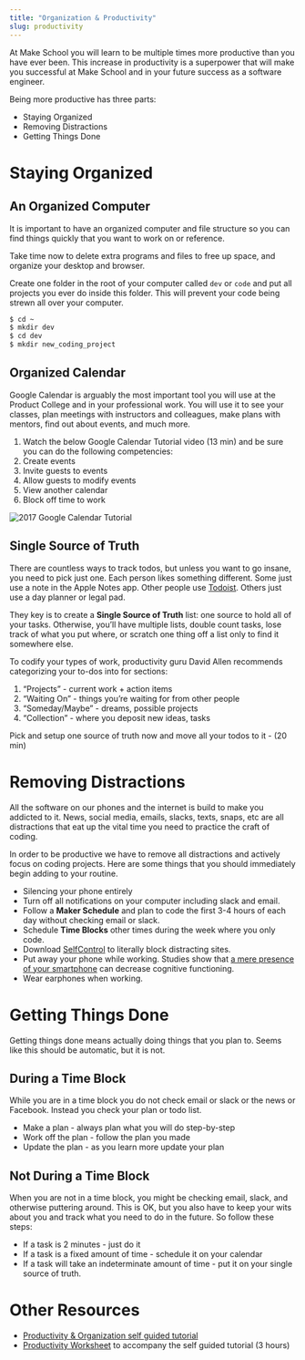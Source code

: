 ```yaml
---
title: "Organization & Productivity"
slug: productivity
---
```


At Make School you will learn to be multiple times more productive than you have ever been. This increase in productivity is a superpower that will make you successful at Make School and in your future success as a software engineer.

Being more productive has three parts:

* Staying Organized
* Removing Distractions
* Getting Things Done

# Staying Organized

## An Organized Computer

It is important to have an organized computer and file structure so you can find things quickly that you want to work on or reference.

Take time now to delete extra programs and files to free up space, and organize your desktop and browser.

Create one folder in the root of your computer called `dev`  or `code` and put all projects you ever do inside this folder. This will prevent your code being strewn all over your computer.

```bash
$ cd ~
$ mkdir dev
$ cd dev
$ mkdir new_coding_project
```

## Organized Calendar

Google Calendar is arguably the most important tool you will use at the Product College and in your professional work. You will use it to see your classes, plan meetings with instructors and colleagues, make plans with mentors, find out about events, and much more.

1. Watch the below Google Calendar Tutorial video (13 min) and be sure you can do the following competencies:
  1. Create events
  1. Invite guests to events
  1. Allow guests to modify events
  1. View another calendar
  1. Block off time to work

![2017 Google Calendar Tutorial](https://www.youtube.com/watch?v=PZhvowwdSVI)

## Single Source of Truth

There are countless ways to track todos, but unless you want to go insane, you need to pick just one. Each person likes something different. Some just use a note in the Apple Notes app. Other people use [Todoist](https://en.todoist.com/). Others just use a day planner or legal pad.

They key is to create a **Single Source of Truth** list: one source to hold all of your tasks. Otherwise, you’ll have multiple lists, double count tasks, lose track of what you put where, or scratch one thing off a list only to find it somewhere else.

To codify your types of work, productivity guru David Allen recommends categorizing your to-dos into for sections:
1. “Projects” - current work + action items
1. “Waiting On” - things you’re waiting for from other people
1. “Someday/Maybe” - dreams, possible projects
1. “Collection” - where you deposit new ideas, tasks

Pick and setup one source of truth now and move all your todos to it - (20 min)

# Removing Distractions

All the software on our phones and the internet is build to make you addicted to it. News, social media, emails, slacks, texts, snaps, etc are all distractions that eat up the vital time you need to practice the craft of coding.

In order to be productive we have to remove all distractions and actively focus on coding projects. Here are some things that you should immediately begin adding to your routine.

* Silencing your phone entirely
* Turn off all notifications on your computer including slack and email.
* Follow a **Maker Schedule** and plan to code the first 3-4 hours of each day without checking email or slack.
* Schedule **Time Blocks** other times during the week where you only code.
* Download [SelfControl](https://selfcontrolapp.com/) to literally block distracting sites.
* Put away your phone while working. Studies show that [a mere presence of your smartphone](https://news.utexas.edu/2017/06/26/the-mere-presence-of-your-smartphone-reduces-brain-power) can decrease cognitive functioning.
* Wear earphones when working.

# Getting Things Done

Getting things done means actually doing things that you plan to. Seems like this should be automatic, but it is not.

## During a Time Block

While you are in a time block you do not check email or slack or the news or Facebook. Instead you check your plan or todo list.

* Make a plan - always plan what you will do step-by-step
* Work off the plan - follow the plan you made
* Update the plan - as you learn more update your plan

## Not During a Time Block

When you are not in a time block, you might be checking email, slack, and otherwise puttering around. This is OK, but you also have to keep your wits about you and track what you need to do in the future. So follow these steps:

* If a task is 2 minutes - just do it
* If a task is a fixed amount of time - schedule it on your calendar
* If a task will take an indeterminate amount of time - put it on your single source of truth.

# Other Resources

* [Productivity & Organization self guided tutorial](https://drive.google.com/file/d/1eh9LIZdCK-EwNLtCxrp4jZLaSoIrjqbl/view?usp=sharing)
*  [Productivity Worksheet](https://drive.google.com/file/d/1dOoL6-4p_5jmMY2eMBjgNqJxwFdVpmR3/view?usp=sharing) to accompany the self guided tutorial (3 hours)
